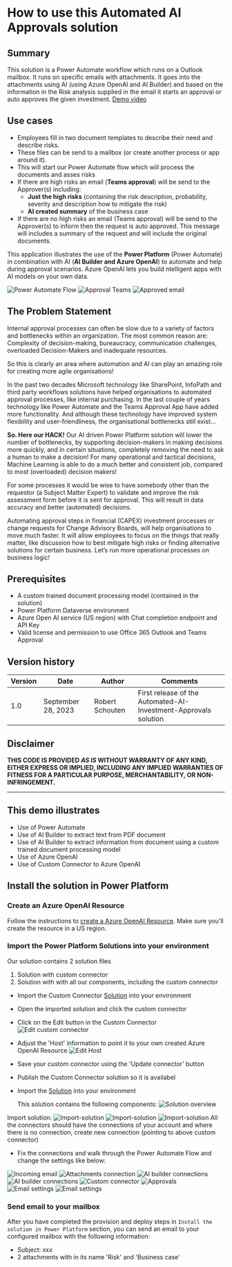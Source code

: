 # How to use this Automated AI Approvals solution

## Summary

This solution is a Power Automate workflow which runs on a Outlook mailbox. It runs on specific emails with attachments. It goes into the attachments using AI (using Azure OpenAI and AI Builder) and based on the information in the Risk analysis supplied in the email it starts an approval or auto approves the given investment.
[Demo video](AI%20Automated%20Investment%20Approval%20-%20Demo.mp4)

## Use cases
- Employees fill in two document templates to describe their need and describe risks.
- These files can be send to a mailbox (or create another process or app around it).
- This will start our Power Automate flow which will process the documents and asses risks
- If there are high risks an email (**Teams approval**) will be send to the Approver(s) including:
  - **Just the high risks** (containing the risk description, probability, severity and description how to mitigate the risk)
  - **AI created summary** of the business case
- If there are no high risks an email (Teams approval) will be send to the Approver(s) to inform then the request is auto approved. This message will includes a summary of the request and will include the original documents.

This application illustrates the use of the **Power Platform** (Power Automate) in combination with AI (**AI Builder and Azure OpenAI**) to automate and help during approval scenarios. Azure OpenAI lets you build ntelligent apps with AI models on your own data.

![Power Automate Flow](assets/Power-Automate-overview.jpg)
![Approval Teams](assets/Approval-teams.jpg)
![Approved email](assets/approved-email.jpg)

## The Problem Statement
Internal approval processes can often be slow due to a variety of factors and bottlenecks within an organization. The most common reason are: Complexity of decision-making, bureaucracy,  communication challenges, overloaded Decision-Makers and inadequate resources.

So this is clearly an area where automation and AI can play an amazing role for creating more agile organisations!

In the past two decades Microsoft technology like SharePoint, InfoPath and third party workflows solutions have helped organisations to automated approval processes, like internal purchasing. In the last couple of years technology like Power Automate and the Teams Approval App have added more functionality. And although these technology have improved system flexibility and user-friendliness, the organisational bottlenecks still exist…


**So. Here our HACK!**
Our AI driven Power Platform solution will lower the number of bottlenecks, by supporting decision-makers in making decisions more quickly, and in certain situations, completely removing the need to ask a human to make a decision! For many operational and tactical decisions, Machine Learning is able to do a much better and consistent job, compared to most (overloaded) decision makers!

For some processes it would be wise to have somebody other than the requestor (a Subject Matter Expert) to validate and improve the risk assessment form before it is sent for approval. This will result in data accuracy and better (automated) decisions.

Automating approval steps in financial (CAPEX) investment processes or change requests for Change Advisory Boards, will help organisations to move much faster. It will allow employees to focus on the things that really matter, like discussion how to best mitigate high risks or finding alternative solutions for certain business. Let’s run more operational processes on business logic!

## Prerequisites

- A custom trained document processing model (contained in the solution)
- Power Platform Dataverse environment
- Azure Open AI service (US region) with Chat completion endpoint and API Key
- Valid license and permission to use Office 365 Outlook and Teams Approval 

## Version history

Version|Date|Author|Comments
-------|----|----|--------
1.0|September 28, 2023|Robert Schouten|First release of the Automated-AI-Investment-Approvals solution

## Disclaimer

**THIS CODE IS PROVIDED *AS IS* WITHOUT WARRANTY OF ANY KIND, EITHER EXPRESS OR IMPLIED, INCLUDING ANY IMPLIED WARRANTIES OF FITNESS FOR A PARTICULAR PURPOSE, MERCHANTABILITY, OR NON-INFRINGEMENT.**

---

## This demo illustrates

- Use of Power Automate
- Use of AI Builder to extract text from PDF document
- Use of AI Builder to extract information from document using a custom trained document processing model
- Use of Azure OpenAI
- Use of Custom Connector to Azure OpenAI

## Install the solution in Power Platform

### Create an Azure OpenAI Resource

Follow the instructions to [create a Azure OpenAI Resource](https://learn.microsoft.com/en-us/azure/ai-services/openai/how-to/create-resource?pivots=web-portal). 
Make sure you'll create the resource in a US region.

### Import the Power Platform Solutions into your environment
Our solution contains 2 solution files

1. Solution with custom connector
2. Solution with with all our components, including the custom connector

- Import the Custom Connector [Solution](customconnector.zip) into your environment
- Open the imported solution and click the custom connector
- Click on the Edit button in the Custom Connector
  ![Edit custom connector](assets/edit-custom-connector.png)
- Adjust the 'Host' information to point it to your own created Azure OpenAI Resource
  ![Edit Host](assets/change-host.png)
- Save your custom connector using the 'Update connector' button
- Publish the Custom Connector solution so it is availabel

- Import the [Solution](solution.zip) into your environment

  This solution contains the following components:
![Solution overview](assets/solution-overview.jpg)

Import solution:
![Import-solution](assets/import-solution1.png)
![Import-solution](assets/import-solution2.png)
![Import-solution](assets/import-solution3.png)
All the connectors should have the connections of your account and where there is no connection, create new connection (pointing to above custom connector)

- Fix the connections and walk through the Power Automate Flow and change the settings like below:

![Incoming email](assets/1_incomingmail.png)
![Attachments connection](assets/2_attachmentsconnection.png)
![AI builder connections](assets/3_AI-builder-connection.png)
![AI builder connections](assets/4_AI-builder-connection.png)
![Custom connector](assets/5_Custom-connector.png)
![Approvals](assets/6_approvals.png)
![Email settings](assets/7_email-settings.png)
![Email settings](assets/8_email-settings.png)

### Send email to your mailbox

After you have completed the provision and deploy steps in `Install the solution in Power Platform` section, you can send an email to your configured mailbox with the following information:

- Subject: xxx
- 2 attachments with in its name 'Risk' and 'Business case'
